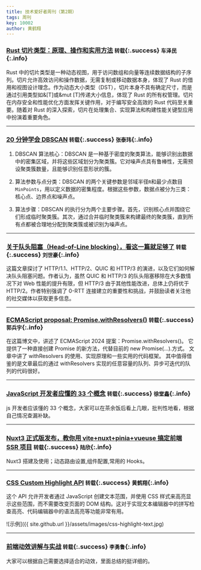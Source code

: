 ```yaml
---
title: 技术爱好者周刊（第2期）
tags: 周刊
key: 10002
author: 黄鹤翔
---
```


### [Rust 切片类型：原理、操作和实用方法](https://zhuanlan.zhihu.com/p/690299577) `转载`{:.success} `车泽民`{:.info}

Rust 中的切片类型是一种动态视图，用于访问数组和向量等连续数据结构的子序列。切片允许高效访问和操作数据，无需复制或移动数据本身，体现了 Rust 的借用和视图设计理念。作为动态大小类型（DST），切片本身不具有确定尺寸，而是通过引用类型如&[T]或&mut [T]传递大小信息，体现了 Rust 的所有权管理。切片在内存安全和性能优化方面发挥关键作用，对于编写安全高效的 Rust 代码至关重要。随着对 Rust 的深入探索，切片在处理集合、实现算法和构建性能关键型应用中扮演着重要角色。

---

### [20 分钟学会 DBSCAN](https://zhuanlan.zhihu.com/p/336501183) `转载`{:.success} `张泰玮`{:.info}

1. DBSCAN 算法核心：DBSCAN 是一种基于密度的聚类算法，能够识别出数据中的密集区域，并将这些区域划分为聚类簇。它对噪声点具有鲁棒性，无需预设聚类簇数量，且能够识别任意形状的簇。

2. 算法参数与点分类：DBSCAN 的两个关键参数是邻域半径`R`和最少点数目`MinPoints`，用以定义数据的密集程度。根据这些参数，数据点被分为三类：核心点、边界点和噪声点。

3. 算法步骤：DBSCAN 的执行分为两个主要步骤。首先，识别核心点并围绕它们形成临时聚类簇。其次，通过合并临时聚类簇来构建最终的聚类簇，直到所有点都被合理地分配到聚类簇或被识别为噪声点。

---

### [关于队头阻塞（Head-of-Line blocking），看这一篇就足够了](https://zhuanlan.zhihu.com/p/330300133) `转载`{:.success} `刘世豪`{:.info}

这篇文章探讨了 HTTP/1.1、HTTP/2、QUIC 和 HTTP/3 的演进，以及它们如何解决队头阻塞问题。作者认为，虽然 QUIC 和 HTTP/3 的队头阻塞移除在大多数情况下对 Web 性能的提升有限，但 HTTP/3 由于其他性能改进，总体上仍将优于 HTTP/2。作者特别强调了 0-RTT 连接建立的重要性和挑战，并鼓励读者关注他的社交媒体以获取更多信息。

---

### [ECMAScript proposal: Promise.withResolvers()](https://2ality.com/2024/05/proposal-promise-with-resolvers.html) `转载`{:.success} `郭兵宇`{:.info}

在这篇博文中，讲述了 ECMAScript 2024 提案：Promise.withResolvers()。
它提供了一种直接创建 Promise 的新方法，代替目前的 new Promise(...).方式。
文章中讲了 withResolvers 的使用、实现原理和一些实用的代码框架。
其中值得借鉴的是文章最后的通过 withResolvers 实现的任意容量的队列、异步可迭代的队列的代码很好。

---

### [JavaScript 开发者应懂的 33 个概念](https://zhuanlan.zhihu.com/p/48049957) `转载`{:.success} `徐堂鑫`{:.info}

js 开发者应该懂的 33 个概念，大家可以在茶余饭后看上几眼，批判性地看，根据自己情况查漏补缺。

---

### [Nuxt3 正式版发布，教你用 vite+nuxt+pinia+vueuse 搞定前端 SSR 项目](https://juejin.cn/post/7170746000112353293?searchId=20240517100534EC1A50FA98CB658D1D71) `转载`{:.success} `陆欣`{:.info}

Nuxt3 搭建及使用；动态路由设置,组件配置,常用的 Hooks。

---

### [CSS Custom Highlight API](https://developer.mozilla.org/zh-CN/docs/Web/API/CSS_Custom_Highlight_API) `转载`{:.success} `黄鹤翔`{:.info}

这个 API 允许开发者通过 JavaScript 创建文本范围，并使用 CSS 样式来高亮显示这些范围，而不需要改变页面的 DOM 结构。这对于实现文本编辑器中的拼写检查高亮、代码编辑器中的语法高亮等功能非常有用。

![示例]({{ site.github.url }}/assets/images/css-highlight-text.jpg)

---

### [前端动效讲解与实战](https://juejin.cn/post/7147490141836640292) `转载`{:.success} `李勇鲁`{:.info}

大家可以根据自己需要选择适合的动效，里面总结的挺详细的。
